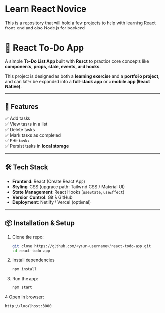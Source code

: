 # Learn React Novice
This is a repository that will hold a few projects to help with learning React front-end and also Node.js for backend 

# 📝 React To-Do App

A simple **To-Do List App** built with **React** to practice core concepts like **components, props, state, events, and hooks**.  

This project is designed as both a **learning exercise** and a **portfolio project**, and can later be expanded into a **full-stack app** or a **mobile app (React Native)**.  

---

## 🚀 Features
✅ Add tasks  
✅ View tasks in a list  
✅ Delete tasks  
✅ Mark tasks as completed  
✅ Edit tasks  
✅ Persist tasks in **local storage**  

---

## 🛠️ Tech Stack
- **Frontend**: React (Create React App)  
- **Styling**: CSS (upgrade path: Tailwind CSS / Material UI)  
- **State Management**: React Hooks (`useState`, `useEffect`)  
- **Version Control**: Git & GitHub  
- **Deployment**: Netlify / Vercel (optional)  

---


## 📦 Installation & Setup

1. Clone the repo:
   ```bash
   git clone https://github.com/<your-username>/react-todo-app.git
   cd react-todo-app

2. Install dependencies:
   ```bash
   npm install

3. Run the app:
   ```bash
   npm start

4 Open in browser:
   ```bash
   http://localhost:3000



